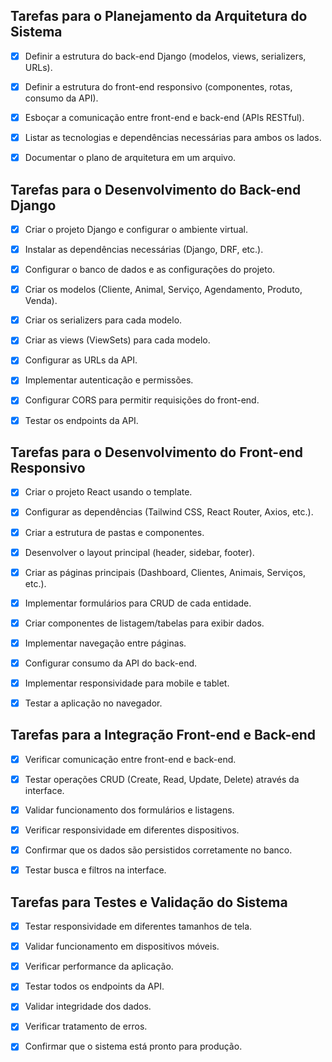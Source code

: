 ## Tarefas para o Planejamento da Arquitetura do Sistema

- [x] Definir a estrutura do back-end Django (modelos, views, serializers, URLs).
- [x] Definir a estrutura do front-end responsivo (componentes, rotas, consumo da API).
- [x] Esboçar a comunicação entre front-end e back-end (APIs RESTful).
- [x] Listar as tecnologias e dependências necessárias para ambos os lados.
- [x] Documentar o plano de arquitetura em um arquivo.


## Tarefas para o Desenvolvimento do Back-end Django

- [x] Criar o projeto Django e configurar o ambiente virtual.
- [x] Instalar as dependências necessárias (Django, DRF, etc.).
- [x] Configurar o banco de dados e as configurações do projeto.
- [x] Criar os modelos (Cliente, Animal, Serviço, Agendamento, Produto, Venda).
- [x] Criar os serializers para cada modelo.
- [x] Criar as views (ViewSets) para cada modelo.
- [x] Configurar as URLs da API.
- [x] Implementar autenticação e permissões.
- [x] Configurar CORS para permitir requisições do front-end.
- [x] Testar os endpoints da API.


## Tarefas para o Desenvolvimento do Front-end Responsivo

- [x] Criar o projeto React usando o template.
- [x] Configurar as dependências (Tailwind CSS, React Router, Axios, etc.).
- [x] Criar a estrutura de pastas e componentes.
- [x] Desenvolver o layout principal (header, sidebar, footer).
- [x] Criar as páginas principais (Dashboard, Clientes, Animais, Serviços, etc.).
- [x] Implementar formulários para CRUD de cada entidade.
- [x] Criar componentes de listagem/tabelas para exibir dados.
- [x] Implementar navegação entre páginas.
- [x] Configurar consumo da API do back-end.
- [x] Implementar responsividade para mobile e tablet.
- [x] Testar a aplicação no navegador.


## Tarefas para a Integração Front-end e Back-end

- [x] Verificar comunicação entre front-end e back-end.
- [x] Testar operações CRUD (Create, Read, Update, Delete) através da interface.
- [x] Validar funcionamento dos formulários e listagens.
- [x] Verificar responsividade em diferentes dispositivos.
- [x] Confirmar que os dados são persistidos corretamente no banco.
- [x] Testar busca e filtros na interface.


## Tarefas para Testes e Validação do Sistema

- [x] Testar responsividade em diferentes tamanhos de tela.
- [x] Validar funcionamento em dispositivos móveis.
- [x] Verificar performance da aplicação.
- [x] Testar todos os endpoints da API.
- [x] Validar integridade dos dados.
- [x] Verificar tratamento de erros.
- [x] Confirmar que o sistema está pronto para produção.

